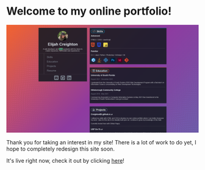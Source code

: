 # Welcome to my online portfolio!
![A screenshot of the portfolio site on desktop](images/screenshot.png)

Thank you for taking an interest in my site!
There is a lot of work to do yet, I hope to completely redesign this site soon.

It's live right now, check it out by clicking [here](https://creightoneli.github.io)!